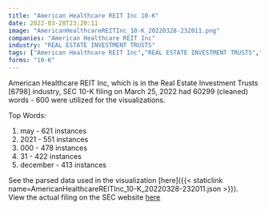 ```yaml
---
title: "American Healthcare REIT Inc 10-K"
date: 2022-03-28T23:20:11
image: "AmericanHealthcareREITInc_10-K_20220328-232011.png"
companies: "American Healthcare REIT Inc"
industry: "REAL ESTATE INVESTMENT TRUSTS"
tags: ["American Healthcare REIT Inc","REAL ESTATE INVESTMENT TRUSTS","03-25-2022","10-K"]
forms: "10-K"
---
```

American Healthcare REIT Inc, which is in the Real Estate Investment Trusts [6798] industry, SEC 10-K filing on March 25, 2022 had 60299 (cleaned) words - 600 were utilized for the visualizations.

Top Words:
1. may - 621 instances
2. 2021 - 551 instances
3. 000 - 478 instances
4. 31 - 422 instances
5. december - 413 instances


See the parsed data used in the visualization [here]({{< staticlink name=AmericanHealthcareREITInc_10-K_20220328-232011.json >}}).  
View the actual filing on the SEC website [here](https://www.sec.gov/Archives/edgar/data/1632970/0001632970-22-000020.txt)